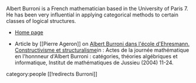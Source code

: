 Albert Burroni is a French mathematician based in the University of Paris 7. He has been very influential in applying categorical methods to certain classes of logical structures.



*  [Home page](http://www.math.jussieu.fr/~burroni/)

* Article by [[Pierre Ageron]] on [Albert Burroni dans l'&#233;cole d'Ehresmann. Constructivisme et structuralisme](http://www.math.unicaen.fr/~ageron/histoire-philo.html)in : Actes de la journ&#233;e math&#233;matique en l'honnneur d'Albert Burroni : cat&#233;gories, th&#233;ories alg&#233;briques et informatique, Institut de math&#233;matiques de Jussieu (2004) 11-24.

category:people
[[!redirects Burroni]]